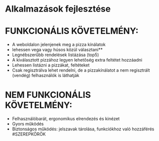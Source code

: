 # Alkalmazások fejlesztése
# FUNKCIONÁLIS KÖVETELMÉNY:
- A weboldalon jelenjenek meg a pizza kínálatok
- lehessen vega vagy húsos közül választani**
- Legnébszerűbb rendelések listázása (top5)
- A kiválasztott pizzához legyen lehetőség extra feltétet hozzáadni
- Lehessen listázni a pizzákat, feltéteket
- Csak regisztrálva lehet rendelni, de a pizzakínálatot a nem regisztrált (vendég) felhasználók is láthatják
# NEM FUNKCIONÁLIS KÖVETELMÉNY:
- Felhasználóbarát, ergonomikus elrendezés és kinézet
- Gyors működés
- Biztonságos működés: jelszavak tárolása, funkciókhoz való hozzáférés
#SZEREPKÖRÖK

